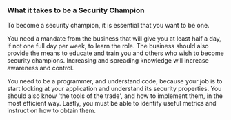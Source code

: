 ### What it takes to be a Security Champion

To become a security champion, it is essential that you want to be one.

You need a mandate from the business that will give you at least half a day, if not one full day per week, to learn the role. The business should also provide the means to educate and train you and others who wish to become security champions. Increasing and spreading knowledge will increase awareness and control.

You need to be a programmer, and understand code, because your job is to start looking at your application and understand its security properties. You should also know 'the tools of the trade', and how to implement them, in the most efficient way. Lastly, you must be able to identify useful metrics and instruct on how to obtain them.
